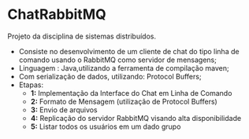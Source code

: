 # ChatRabbitMQ
Projeto da disciplina de sistemas distribuídos.

* Consiste no desenvolvimento de um cliente de chat do tipo linha de comando usando o RabbitMQ como servidor de mensagens;
* Linguagem : Java,utilizando a ferramenta de compilação maven;
* Com serialização de dados, utilizando: Protocol Buffers;
* Etapas:
  - **1:** Implementação da Interface do Chat em Linha de Comando
  - **2:** Formato de Mensagem (utilização de Protocol Buffers)
  - **3:** Envio de arquivos
  - **4:** Replicação do servidor RabbitMQ visando alta disponibilidade
  - **5:** Listar todos os usuários em um dado grupo
